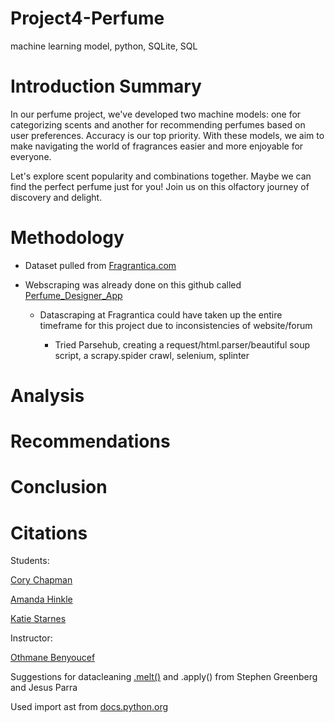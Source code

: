 # Project4-Perfume
machine learning model, python, SQLite, SQL

# **Introduction Summary**

In our perfume project, we've developed two machine models: one for categorizing scents and another for recommending perfumes based on user preferences. Accuracy is our top priority. With these models, we aim to make navigating the world of fragrances easier and more enjoyable for everyone.

Let's explore scent popularity and combinations together. Maybe we can find the perfect perfume just for you! Join us on this olfactory journey of discovery and delight.

# **Methodology**

- Dataset pulled from [Fragrantica.com](https://www.fragrantica.com/)

- Webscraping was already done on this github called [Perfume_Designer_App](https://github.com/sir-omoreno/perfume_designer_app)

  - Datascraping at Fragrantica could have taken up the entire timeframe for this project due to inconsistencies of website/forum

    - Tried Parsehub, creating a request/html.parser/beautiful soup script, a scrapy.spider crawl, selenium, splinter

# **Analysis**

# **Recommendations**

# **Conclusion**

# **Citations**

Students: 

[Cory Chapman](https://www.linkedin.com/in/thatcorygirl/)

[Amanda Hinkle](https://www.linkedin.com/in/amanda-hinkle-9105941b6/)

[Katie Starnes](https://www.linkedin.com/in/katie-starnes-7aa037204/)

Instructor:

[Othmane Benyoucef](https://www.linkedin.com/in/othmanebenyoucef/)

Suggestions for datacleaning [.melt()](https://www.geeksforgeeks.org/python-pandas-melt/) and .apply() from Stephen Greenberg and Jesus Parra

Used import ast from [docs.python.org](https://docs.python.org/3/library/ast.html)
